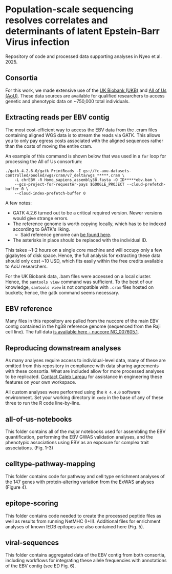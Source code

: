 # Population-scale sequencing resolves correlates and determinants of latent Epstein-Barr Virus infection

Repository of code and processed data supporting analyses in Nyeo et al. 2025.


## Consortia

For this work, we made extensive use of the [UK Biobank (UKB)](https://ukbiobank.dnanexus.com/login)
and [All of Us (AoU)](https://www.researchallofus.org/data-tools/workbench/). These data sources are available
for qualified researchers to access genetic and phenotypic data on ~750,000 total individuals. 

## Extracting reads per EBV contig

The most cost-efficient way to access the EBV data from the .cram files containing aligned
WGS data is to stream the reads via GATK. This allows you to only pay egress costs 
associated with the aligned sequences rather than the costs of moving the entire cram. 

An example of this command is shown below that was used in a `for` loop for processing 
the All of Us consortium:

```
./gatk-4.2.6.0/gatk PrintReads -I gs://fc-aou-datasets-controlled/pooled/wgs/cram/v7_delta/wgs_*****.cram \
	-L chrEBV -R Homo_sapiens_assembly38.fasta -O ID*****ebv.bam \
	--gcs-project-for-requester-pays $GOOGLE_PROJECT --cloud-prefetch-buffer 0 \
	--cloud-index-prefetch-buffer 0
```

A few notes:
- GATK 4.2.6 turned out to be a critical required version. Newer versions would give strange errors. 
- The reference genome is worth copying locally, which has to be indexed according to GATK's liking.
	- Said reference genome can [be found here](https://github.com/broadinstitute/gatk/blob/master/src/test/resources/large/Homo_sapiens_assembly38.fasta.gz).
- The asterisks in place should be replaced with the individual ID. 

This takes ~1-2 hours on a single core machine and will occupy only a few gigabytes of disk space. 
Hence, the full analysis for extracting these data should only cost ~10 USD, which fits easily
within the free credits available to AoU researchers. 

For the UK Biobank data, .bam files were accessed on a local cluster. Hence, the 
`samtools view` command was sufficient. To the best of our knowledge, 
`samtools view` is not compatible with `.cram` files hosted on buckets; hence, the gatk command seems necessary.

## EBV reference

Many files in this repository are pulled from the nuccore of the main EBV contig contained in the 
hg38 reference genome (sequenced from the Raji cell line). The full data 
[is available here - nuccore NC_007605.1](https://www.ncbi.nlm.nih.gov/nuccore/NC_007605.1).

## Reproducing downstream analyses

As many analyses require access to individual-level data, many of these are omitted from 
this repository in compliance with data sharing agreements with these consortia. 
What are included allow for more processed analyses to be replicated. 
[Contact Caleb Lareau](lareauc@mskcc.org) for assistance in engineering these features 
on your own workspace. 

All custom analyses were performed using the `R 4.4.0` software environment. 
Set your working directory in `code` in the base of any of these three
to run the R code line-by-line.

## all-of-us-notebooks
This folder contains all of the major notebooks used for assembling the EBV quantification,
performing the EBV GWAS validation analyses, and the phenotypic associations using EBV as
an exposure for complex trait associations. (Fig. 1-3)

## celltype-pathway-mapping
This folder contains code for pathway and cell type enrichment analyses of the 
147 genes with protein-altering variation from the ExWAS analyses (Figure 4). 

## epitope-scoring
This folder contains code needed to create the processed peptide files 
as well as results from running NetMHC (I+II). Additional files for enrichment
analyses of known IEDB epitopes are also contained here (Fig. 5).

## viral-sequences
This folder contains aggregated data of the EBV contig from both consortia, 
including workflows for integrating these allele frequencies with annotations 
of the EBV contig (see ED Fig. 6).



<br><br>
